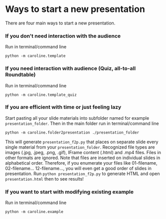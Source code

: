 # Ways to start a new presentation

There are four main ways to start a new presentation.

### If you don't need interaction with the audience

Run  in terminal/command line

```
python -m caroline.template
```

### If you need interaction with audience (Quiz, all-to-all Roundtable)

Run  in terminal/command line

```
python -m caroline.template_quiz
```

### If you are efficient with time or just feeling lazy

Start pasting all your slide materials into subfolder named for example `presentation_folder`. Then in the main folder run in terminal/command line

```
python -m caroline.folder2presentation ./presentation_folder
```

This will generate `presentation_f2p.py` that places on separate slide every
single material from your `presentation_folder`. Recognized file types are
images (.jpg, .jpeg, .png, .gif), IFrame content (.html) and .mp4 files. Files
in other formats are ignored. Note that files are inserted on individual slides
in alphabetical order. Therefore, if you enumerate your files like 01-filename,
02-filename... 12-filename..., you will even get a good order of slides in
presentation. Run `python presentation_f2p.py` to generate HTML and open
`presentation.html` then to see results!

### If you want to start with modifying existing example

Run  in terminal/command line

```
python -m caroline.example
```
